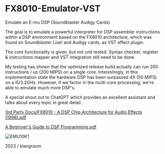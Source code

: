 # FX8010-Emulator-VST
Emulate an E-mu DSP (Soundblaster Audigy Cards)

The goal is to emulate a powerful interpreter for DSP assembler instructions within a 
DSP environment based on the FX8010 architecture, which was found on Soundblaster Live!
and Audigy cards, as VST effect plugin. 

The core functionality is given, but not unit tested. Syntax checker, register &
instructions mapper and VST integration still need to be done.

My testing has shown that the optimized release build actually can run 200 instructions / us (200 MIPS) on a single core. 
Interestingly, in this implementation state the hardware DSP has been surpassed 4X (50 MIPS) on a i5/3.2GHz.
However, if we factor in the multi-core processing, we're able to emulate much more DSP's.

A special shout out to ChatGPT which provides an excellent assistant and talks about every topic in great detail.

[3rd Party Docs/FX8010 - A DSP Chip Architecture for Audio Effects (1998).pdf](https://github.com/kxproject/kX-Audio-driver-Documentation/blob/master/3rd%20Party%20Docs/FX8010%20-%20A%20DSP%20Chip%20Architecture%20for%20Audio%20Effects%20(1998).pdf)

[A Beginner's Guide to DSP Programming.pdf](https://github.com/kxproject/kX-Audio-driver-Documentation/blob/master/A%20Beginner's%20Guide%20to%20DSP%20Programming.pdf)

![EMU10K1](https://upload.wikimedia.org/wikipedia/en/thumb/c/ca/EMU10K1-SEFbySpc.jpg/615px-EMU10K1-SEFbySpc.jpg)

2023 / klangraum
